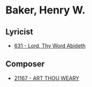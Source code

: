 # Baker, Henry W.

## Lyricist

- [631 - Lord, Thy Word Abideth](/hymns/631.md)

## Composer

- [21167 - ART THOU WEARY](/hymns/21167.md)

